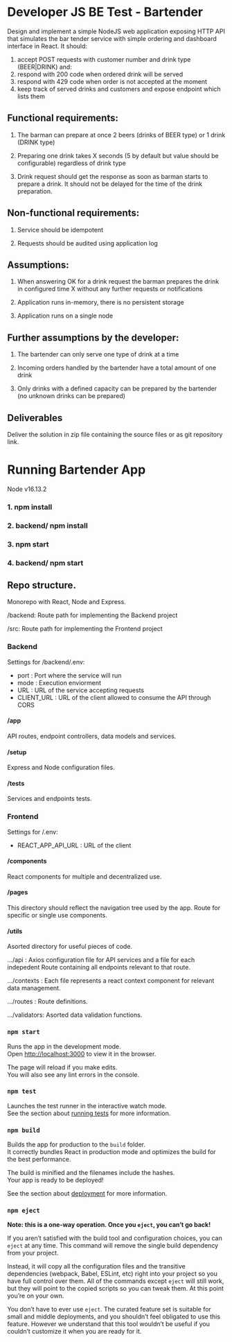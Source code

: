 # Developer JS BE Test - Bartender

Design and implement a simple NodeJS web application exposing HTTP API that simulates
the bar tender service with simple ordering and dashboard interface in React. It should:

1. accept POST requests with customer number and drink type (BEER|DRINK) and:
2. respond with 200 code when ordered drink will be served
3. respond with 429 code when order is not accepted at the moment
4. keep track of served drinks and customers and expose endpoint which lists them

## Functional requirements:

1. The barman can prepare at once 2 beers (drinks of BEER type) or 1 drink (DRINK
type)

2. Preparing one drink takes X seconds (5 by default but value should be configurable)
regardless of drink type

3. Drink request should get the response as soon as barman starts to prepare a drink. It
should not be delayed for the time of the drink preparation.

## Non-functional requirements:

1. Service should be idempotent

2. Requests should be audited using application log

## Assumptions:

1. When answering OK for a drink request the barman prepares the drink in configured
time X without any further requests or notifications

2. Application runs in-memory, there is no persistent storage

3. Application runs on a single node

## Further assumptions by the developer:

1. The bartender can only serve one type of drink at a time

2. Incoming orders handled by the bartender have a total amount of one drink

3. Only drinks with a defined capacity can be prepared by the bartender (no unknown drinks can be prepared)

## Deliverables

Deliver the solution in zip file containing the source files or as git repository link.

# Running Bartender App

Node v16.13.2

### 1. npm install

### 2. backend/ npm install

### 3. npm start

### 4. backend/ npm start

## Repo structure.

Monorepo with React, Node and Express.

/backend: Route path for implementing the Backend project

/src: Route path for implementing the Frontend project

### Backend

Settings for /backend/.env:

- port : Port where the service will run
- mode : Execution enviorment
- URL : URL of the service accepting requests
- CLIENT_URL : URL of the client allowed to consume the API through CORS

#### /app
API routes, endpoint controllers, data models and services.

#### /setup
Express and Node configuration files.

#### /tests
Services and endpoints tests.

### Frontend

Settings for /.env:

- REACT_APP_API_URL : URL of the client

#### /components
React components for multiple and decentralized use. 

#### /pages
This directory should reflect the navigation tree used by the app. Route for specific or single use components.

#### /utils
Asorted directory for useful pieces of code.

.../api : Axios configuration file for API services and a file for each indepedent Route containing all endpoints relevant to that route.

.../contexts : Each file represents a react context component for relevant data management.

.../routes : Route definitions.

.../validators: Asorted data validation functions.

### `npm start`

Runs the app in the development mode.\
Open [http://localhost:3000](http://localhost:3000) to view it in the browser.

The page will reload if you make edits.\
You will also see any lint errors in the console.

### `npm test`

Launches the test runner in the interactive watch mode.\
See the section about [running tests](https://facebook.github.io/create-react-app/docs/running-tests) for more information.

### `npm build`

Builds the app for production to the `build` folder.\
It correctly bundles React in production mode and optimizes the build for the best performance.

The build is minified and the filenames include the hashes.\
Your app is ready to be deployed!

See the section about [deployment](https://facebook.github.io/create-react-app/docs/deployment) for more information.

### `npm eject`

**Note: this is a one-way operation. Once you `eject`, you can’t go back!**

If you aren’t satisfied with the build tool and configuration choices, you can `eject` at any time. This command will remove the single build dependency from your project.

Instead, it will copy all the configuration files and the transitive dependencies (webpack, Babel, ESLint, etc) right into your project so you have full control over them. All of the commands except `eject` will still work, but they will point to the copied scripts so you can tweak them. At this point you’re on your own.

You don’t have to ever use `eject`. The curated feature set is suitable for small and middle deployments, and you shouldn’t feel obligated to use this feature. However we understand that this tool wouldn’t be useful if you couldn’t customize it when you are ready for it.
